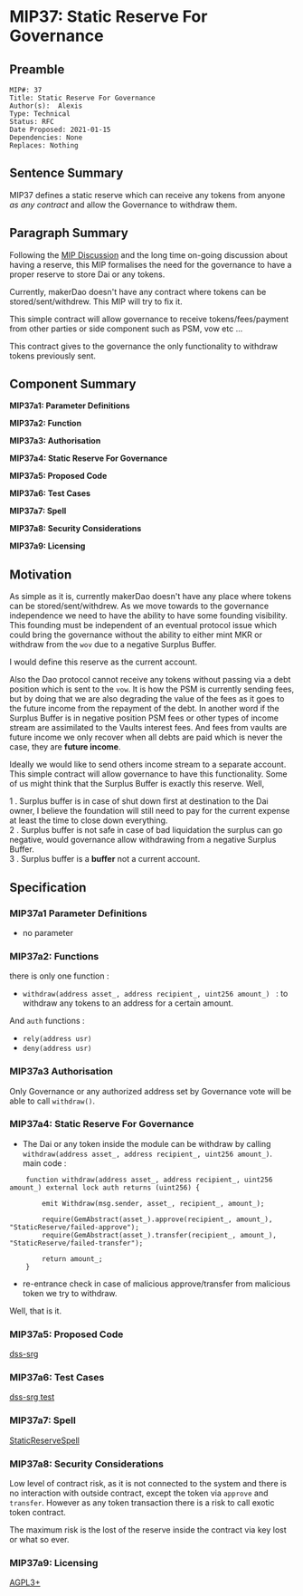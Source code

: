 # MIP37: Static Reserve For Governance

## Preamble

```
MIP#: 37
Title: Static Reserve For Governance
Author(s):  Alexis
Type: Technical
Status: RFC
Date Proposed: 2021-01-15
Dependencies: None
Replaces: Nothing
```

## Sentence Summary
MIP37 defines a static reserve which can receive any tokens from anyone *as any contract* and allow the Governance to withdraw them.

## Paragraph Summary

Following the [MIP Discussion](https://forum.makerdao.com/t/mip34-keg-streaming-payments-module/6013/6) and the long time on-going discussion about having a reserve, 
this MIP formalises the need for the governance to have a proper reserve to store Dai or any tokens.

Currently, makerDao doesn't have any contract where tokens can be stored/sent/withdrew. This MIP will try to fix it.

This simple contract will allow governance to receive tokens/fees/payment from other parties or side component such as PSM, vow etc ... 

This contract gives to the governance the only functionality to withdraw tokens previously sent.


## Component Summary

**MIP37a1: Parameter Definitions**

**MIP37a2: Function**

**MIP37a3: Authorisation**

**MIP37a4: Static Reserve For Governance**

**MIP37a5: Proposed Code**

**MIP37a6: Test Cases**

**MIP37a7: Spell**

**MIP37a8: Security Considerations**   

**MIP37a9: Licensing**  

## Motivation
As simple as it is, currently makerDao doesn't have any place where tokens can be stored/sent/withdrew. As we move towards to the governance 
independence we need to have the ability to have some founding visibility. This founding must be independent of an eventual protocol issue which could bring the governance without the ability to either mint MKR or withdraw from the `wov` due to a negative Surplus Buffer.  

I would define this reserve as the current account. 
 
Also the Dao protocol cannot receive any tokens without passing via a debt position which is sent to the `vow`. 
It is how the PSM is currently sending fees, but by doing that we are also degrading the value of the fees as it goes to the future income from the repayment of the debt. 
In another word if the Surplus Buffer is in negative position PSM fees or other types of income stream are assimilated to the Vaults interest fees. 
And fees from vaults are future income we only recover when all debts are paid which is never the case, they are **future income**.

Ideally we would like to send others income stream to a separate account. This simple contract will allow governance to have this functionality. 
Some of us might think that the Surplus Buffer is exactly this reserve. 
Well,   

1 . Surplus buffer is in case of shut down first at destination to the Dai owner, I believe the foundation will still need to pay for the current expense at least the time to close down everything.  
2 . Surplus buffer is not safe in case of bad liquidation the surplus can go negative, would governance allow withdrawing from a negative Surplus Buffer.  
3 . Surplus buffer is a **buffer** not a current account.

## Specification

### MIP37a1 Parameter Definitions
 - no parameter

### MIP37a2: Functions
there is only one function :
- `withdraw(address asset_, address recipient_, uint256 amount_) ` : to withdraw any tokens to an address for a certain amount. 

And `auth` functions :
- `rely(address usr)` 
- `deny(address usr)`

### MIP37a3 Authorisation

Only Governance or any authorized address set by Governance vote will be able to call `withdraw()`.


### MIP37a4: Static Reserve For Governance

* The Dai or any token inside the module can be withdraw by calling `withdraw(address asset_, address recipient_, uint256 amount_)`.  
main code :
```
    function withdraw(address asset_, address recipient_, uint256 amount_) external lock auth returns (uint256) {

        emit Withdraw(msg.sender, asset_, recipient_, amount_);

        require(GemAbstract(asset_).approve(recipient_, amount_), "StaticReserve/failed-approve");
        require(GemAbstract(asset_).transfer(recipient_, amount_), "StaticReserve/failed-transfer");

        return amount_;
    }
```

* re-entrance check in case of malicious approve/transfer from malicious token we try to withdraw.

Well, that is it.

### MIP37a5: Proposed Code

[dss-srg](https://github.com/alexisgayte/dss-srg/blob/main/src/DssSrg.sol)

### MIP37a6: Test Cases

[dss-srg test](https://github.com/alexisgayte/dss-msm/blob/main/src/DssSrg.t.sol)

### MIP37a7: Spell
[StaticReserveSpell](https://github.com/alexisgayte/dss-msm/blob/main/src/spell/StaticReserveSpell.sol)

### MIP37a8: Security Considerations

Low level of contract risk, as it is not connected to the system and there is no interaction with outside contract, 
except the token via `approve` and `transfer`. However as any token transaction there is a risk to call exotic token contract.

The maximum risk is the lost of the reserve inside the contract via key lost or what so ever.

### MIP37a9: Licensing
[AGPL3+](https://www.gnu.org/licenses/agpl-3.0.en.html)
